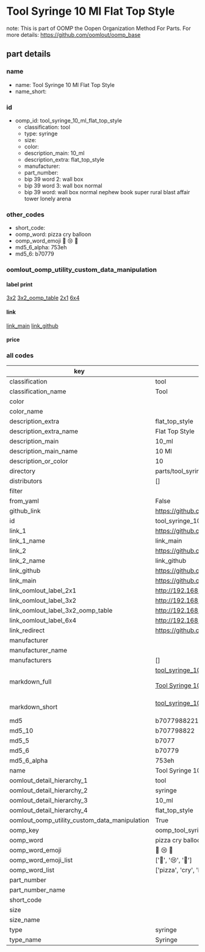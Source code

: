 # Tool Syringe 10 Ml Flat Top Style  

note: This is part of OOMP the Oopen Organization Method For Parts. For more details: https://github.com/oomlout/oomp_base

##  part details
  







### name
* name: Tool Syringe 10 Ml Flat Top Style
* name_short: 
### id
* oomp_id: tool_syringe_10_ml_flat_top_style
  * classification: tool
  * type: syringe
  * size: 
  * color: 
  * description_main: 10_ml
  * description_extra: flat_top_style
  * manufacturer: 
  * part_number: 
  * bip 39 word 2: wall box
  * bip 39 word 3: wall box normal
  * bip 39 word: wall box normal nephew book super rural blast affair tower lonely arena

### other_codes
* short_code: 
* oomp_word: pizza cry balloon
* oomp_word_emoji :pizza: :cry: :balloon:
* md5_6_alpha: 753eh
* md5_6: b70779






### oomlout_oomp_utility_custom_data_manipulation
#### label print
[3x2](http://192.168.1.245:1112/?label=oomp%20753eh)
[3x2_oomp_table](http://192.168.1.108:1112/?label=oomp%20753eh)
[2x1](http://192.168.1.242:1112/?label=oomp%20753eh)
[6x4](http://192.168.1.55:1112/?label=oomp%20753eh)    

#### link

[link_main](https://github.com/oomlout/oomlout_oomp_version_1_messy/tree/main/parts/tool_syringe_10_ml_flat_top_style) [link_github](https://github.com/oomlout/oomlout_oomp_version_1_messy/tree/main/parts/tool_syringe_10_ml_flat_top_style)                             

#### price







### all codes 
| key | value |  
| --- | --- |  
| classification | tool |  
| classification_name | Tool |  
| color |  |  
| color_name |  |  
| description_extra | flat_top_style |  
| description_extra_name | Flat Top Style |  
| description_main | 10_ml |  
| description_main_name | 10 Ml |  
| description_or_color | 10 |  
| directory | parts/tool_syringe_10_ml_flat_top_style |  
| distributors | [] |  
| filter |  |  
| from_yaml | False |  
| github_link | https://github.com/oomlout/oomlout_oomp_part_src/tree/main/parts/tool_syringe_10_ml_flat_top_style |  
| id | tool_syringe_10_ml_flat_top_style |  
| link_1 | https://github.com/oomlout/oomlout_oomp_version_1_messy/tree/main/parts/tool_syringe_10_ml_flat_top_style |  
| link_1_name | link_main |  
| link_2 | https://github.com/oomlout/oomlout_oomp_version_1_messy/tree/main/parts/tool_syringe_10_ml_flat_top_style |  
| link_2_name | link_github |  
| link_github | https://github.com/oomlout/oomlout_oomp_version_1_messy/tree/main/parts/tool_syringe_10_ml_flat_top_style |  
| link_main | https://github.com/oomlout/oomlout_oomp_version_1_messy/tree/main/parts/tool_syringe_10_ml_flat_top_style |  
| link_oomlout_label_2x1 | http://192.168.1.242:1112/?label=oomp%20753eh |  
| link_oomlout_label_3x2 | http://192.168.1.245:1112/?label=oomp%20753eh |  
| link_oomlout_label_3x2_oomp_table | http://192.168.1.108:1112/?label=oomp%20753eh |  
| link_oomlout_label_6x4 | http://192.168.1.55:1112/?label=oomp%20753eh |  
| link_redirect | https://github.com/oomlout/oomlout_oomp_version_1_messy/tree/main/parts/tool_syringe_10_ml_flat_top_style |  
| manufacturer |  |  
| manufacturer_name |  |  
| manufacturers | [] |  
| markdown_full | [tool_syringe_10_ml_flat_top_style](none)<br>[](none)<br>[Tool Syringe 10 Ml Flat Top Style](none)<br><br> |  
| markdown_short | [tool_syringe_10_ml_flat_top_style](none)<br><br> |  
| md5 | b7077988221777b3668cc9452c46a7b5 |  
| md5_10 | b707798822 |  
| md5_5 | b7077 |  
| md5_6 | b70779 |  
| md5_6_alpha | 753eh |  
| name | Tool Syringe 10 Ml Flat Top Style |  
| oomlout_detail_hierarchy_1 | tool |  
| oomlout_detail_hierarchy_2 | syringe |  
| oomlout_detail_hierarchy_3 | 10_ml |  
| oomlout_detail_hierarchy_4 | flat_top_style |  
| oomlout_oomp_utility_custom_data_manipulation | True |  
| oomp_key | oomp_tool_syringe_10_ml_flat_top_style |  
| oomp_word | pizza cry balloon |  
| oomp_word_emoji | :pizza: :cry: :balloon: |  
| oomp_word_emoji_list | [':pizza:', ':cry:', ':balloon:'] |  
| oomp_word_list | ['pizza', 'cry', 'balloon'] |  
| part_number |  |  
| part_number_name |  |  
| short_code |  |  
| size |  |  
| size_name |  |  
| type | syringe |  
| type_name | Syringe |  
